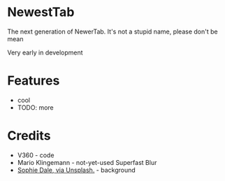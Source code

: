 # NewestTab

The next generation of NewerTab. It's not a stupid name, please don't be mean

Very early in development

# Features
* cool
* TODO: more

# Credits
* V360 - code
* Mario Klingemann - not-yet-used Superfast Blur
* [Sophie Dale, via Unsplash.](https://unsplash.com/photos/4wG_qIjrd5U) - background
